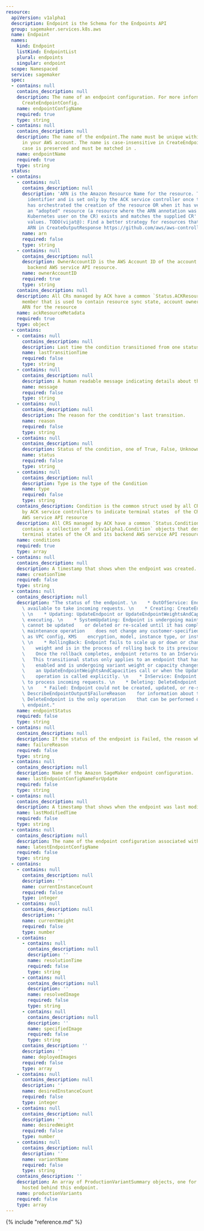 ```yaml
---
resource:
  apiVersion: v1alpha1
  description: Endpoint is the Schema for the Endpoints API
  group: sagemaker.services.k8s.aws
  name: Endpoint
  names:
    kind: Endpoint
    listKind: EndpointList
    plural: endpoints
    singular: endpoint
  scope: Namespaced
  service: sagemaker
  spec:
  - contains: null
    contains_description: null
    description: The name of an endpoint configuration. For more information, see
      CreateEndpointConfig.
    name: endpointConfigName
    required: true
    type: string
  - contains: null
    contains_description: null
    description: The name of the endpoint.The name must be unique within an AWS Region
      in your AWS account. The name is case-insensitive in CreateEndpoint, but the
      case is preserved and must be matched in .
    name: endpointName
    required: true
    type: string
  status:
  - contains:
    - contains: null
      contains_description: null
      description: 'ARN is the Amazon Resource Name for the resource. This is a globally-unique
        identifier and is set only by the ACK service controller once the controller
        has orchestrated the creation of the resource OR when it has verified that
        an "adopted" resource (a resource where the ARN annotation was set by the
        Kubernetes user on the CR) exists and matches the supplied CR''s Spec field
        values. TODO(vijat@): Find a better strategy for resources that do not have
        ARN in CreateOutputResponse https://github.com/aws/aws-controllers-k8s/issues/270'
      name: arn
      required: false
      type: string
    - contains: null
      contains_description: null
      description: OwnerAccountID is the AWS Account ID of the account that owns the
        backend AWS service API resource.
      name: ownerAccountID
      required: true
      type: string
    contains_description: null
    description: All CRs managed by ACK have a common `Status.ACKResourceMetadata`
      member that is used to contain resource sync state, account ownership, constructed
      ARN for the resource
    name: ackResourceMetadata
    required: true
    type: object
  - contains:
    - contains: null
      contains_description: null
      description: Last time the condition transitioned from one status to another.
      name: lastTransitionTime
      required: false
      type: string
    - contains: null
      contains_description: null
      description: A human readable message indicating details about the transition.
      name: message
      required: false
      type: string
    - contains: null
      contains_description: null
      description: The reason for the condition's last transition.
      name: reason
      required: false
      type: string
    - contains: null
      contains_description: null
      description: Status of the condition, one of True, False, Unknown.
      name: status
      required: false
      type: string
    - contains: null
      contains_description: null
      description: Type is the type of the Condition
      name: type
      required: false
      type: string
    contains_description: Condition is the common struct used by all CRDs managed
      by ACK service controllers to indicate terminal states  of the CR and its backend
      AWS service API resource
    description: All CRS managed by ACK have a common `Status.Conditions` member that
      contains a collection of `ackv1alpha1.Condition` objects that describe the various
      terminal states of the CR and its backend AWS service API resource
    name: conditions
    required: true
    type: array
  - contains: null
    contains_description: null
    description: A timestamp that shows when the endpoint was created.
    name: creationTime
    required: false
    type: string
  - contains: null
    contains_description: null
    description: "The status of the endpoint. \n    * OutOfService: Endpoint is not\
      \ available to take incoming requests. \n    * Creating: CreateEndpoint is executing.\
      \ \n    * Updating: UpdateEndpoint or UpdateEndpointWeightsAndCapacities is\
      \ executing. \n    * SystemUpdating: Endpoint is undergoing maintenance and\
      \ cannot be updated    or deleted or re-scaled until it has completed. This\
      \ maintenance operation    does not change any customer-specified values such\
      \ as VPC config, KMS    encryption, model, instance type, or instance count.\
      \ \n    * RollingBack: Endpoint fails to scale up or down or change its variant\
      \    weight and is in the process of rolling back to its previous configuration.\
      \    Once the rollback completes, endpoint returns to an InService status. \
      \   This transitional status only applies to an endpoint that has autoscaling\
      \    enabled and is undergoing variant weight or capacity changes as part of\
      \    an UpdateEndpointWeightsAndCapacities call or when the UpdateEndpointWeightsAndCapacities\
      \    operation is called explicitly. \n    * InService: Endpoint is available\
      \ to process incoming requests. \n    * Deleting: DeleteEndpoint is executing.\
      \ \n    * Failed: Endpoint could not be created, updated, or re-scaled. Use\
      \ DescribeEndpointOutput$FailureReason    for information about the failure.\
      \ DeleteEndpoint is the only operation    that can be performed on a failed\
      \ endpoint."
    name: endpointStatus
    required: false
    type: string
  - contains: null
    contains_description: null
    description: If the status of the endpoint is Failed, the reason why it failed.
    name: failureReason
    required: false
    type: string
  - contains: null
    contains_description: null
    description: Name of the Amazon SageMaker endpoint configuration.
    name: lastEndpointConfigNameForUpdate
    required: false
    type: string
  - contains: null
    contains_description: null
    description: A timestamp that shows when the endpoint was last modified.
    name: lastModifiedTime
    required: false
    type: string
  - contains: null
    contains_description: null
    description: The name of the endpoint configuration associated with this endpoint.
    name: latestEndpointConfigName
    required: false
    type: string
  - contains:
    - contains: null
      contains_description: null
      description: ''
      name: currentInstanceCount
      required: false
      type: integer
    - contains: null
      contains_description: null
      description: ''
      name: currentWeight
      required: false
      type: number
    - contains:
      - contains: null
        contains_description: null
        description: ''
        name: resolutionTime
        required: false
        type: string
      - contains: null
        contains_description: null
        description: ''
        name: resolvedImage
        required: false
        type: string
      - contains: null
        contains_description: null
        description: ''
        name: specifiedImage
        required: false
        type: string
      contains_description: ''
      description: ''
      name: deployedImages
      required: false
      type: array
    - contains: null
      contains_description: null
      description: ''
      name: desiredInstanceCount
      required: false
      type: integer
    - contains: null
      contains_description: null
      description: ''
      name: desiredWeight
      required: false
      type: number
    - contains: null
      contains_description: null
      description: ''
      name: variantName
      required: false
      type: string
    contains_description: ''
    description: An array of ProductionVariantSummary objects, one for each model
      hosted behind this endpoint.
    name: productionVariants
    required: false
    type: array
---
```

{% include "reference.md" %}
